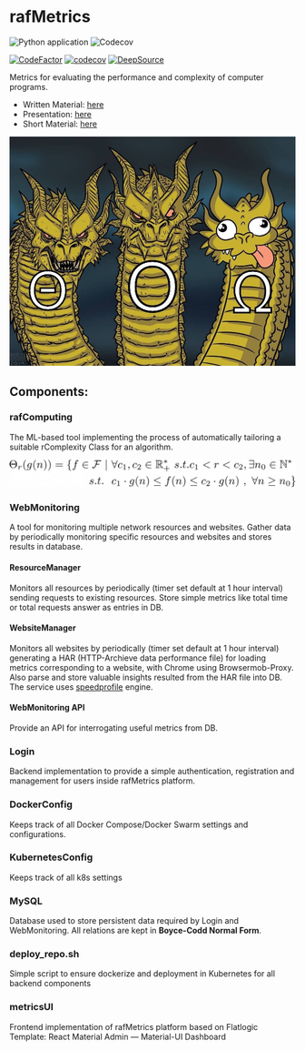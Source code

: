 # rafMetrics
![Python application](https://github.com/raresraf/rafMetrics/workflows/Python%20application/badge.svg)
![Codecov](https://github.com/raresraf/rafMetrics/workflows/Codecov/badge.svg)


[![CodeFactor](https://www.codefactor.io/repository/github/raresraf/rafmetrics/badge)](https://www.codefactor.io/repository/github/raresraf/rafmetrics)
[![codecov](https://codecov.io/gh/raresraf/rafMetrics/branch/master/graph/badge.svg)](https://codecov.io/gh/raresraf/rafMetrics)
[![DeepSource](https://static.deepsource.io/deepsource-badge-light-mini.svg)](https://deepsource.io/gh/raresraf/rafMetrics/?ref=repository-badge)


Metrics for evaluating the performance and complexity of computer programs.

- Written Material: [here](TeX/diploma-proiect-template.pdf)
- Presentation: [here](docs/SCS2020/SCS2020RaresFoleaPresentation.pdf)
- Short Material: [here](docs/SCS2020/SCS2020RaresFoleaMaterial.pdf)



![rafMetrics](docs/logo.jpg?raw=true "rComplexity")


## Components:

### rafComputing

The ML-based tool implementing the process of automatically tailoring a suitable rComplexity Class for an algorithm.

![rafMetrics](docs/bigtheta.png?raw=true "rComplexity")

### WebMonitoring

A tool for monitoring multiple network resources and websites.
Gather data by periodically monitoring specific resources and websites and stores results in database.

#### ResourceManager

Monitors all resources by periodically (timer set default at 1 hour interval) sending requests to existing resources.
Store simple metrics like total time or total requests answer as entries in DB.

#### WebsiteManager

Monitors all websites by periodically (timer set default at 1 hour interval) generating a HAR (HTTP-Archieve data performance file) for loading metrics corresponding to a website, with Chrome using Browsermob-Proxy.
Also parse and store valuable insights resulted from the HAR file into DB.
The service uses [speedprofile](https://github.com/parasdahal/speedprofile) engine.

#### WebMonitoring API

Provide an API for interrogating useful metrics from DB.

### Login

Backend implementation to provide a simple authentication, registration and management for users inside rafMetrics platform.

### DockerConfig

Keeps track of all Docker Compose/Docker Swarm settings and configurations.

### KubernetesConfig

Keeps track of all k8s settings

### MySQL

Database used to store persistent data required by Login and WebMonitoring.
All relations are kept in **Boyce-Codd Normal Form**.

### deploy_repo.sh

Simple script to ensure dockerize and deployment in Kubernetes for all backend components

### metricsUI

Frontend implementation of rafMetrics platform based on Flatlogic Template: React Material Admin — Material-UI Dashboard
